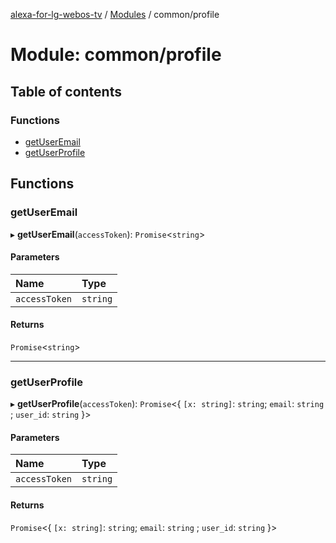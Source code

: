 [alexa-for-lg-webos-tv](../README.md) / [Modules](../modules.md) / common/profile

# Module: common/profile

## Table of contents

### Functions

- [getUserEmail](common_profile.md#getuseremail)
- [getUserProfile](common_profile.md#getuserprofile)

## Functions

### getUserEmail

▸ **getUserEmail**(`accessToken`): `Promise`\<`string`\>

#### Parameters

| Name | Type |
| :------ | :------ |
| `accessToken` | `string` |

#### Returns

`Promise`\<`string`\>

___

### getUserProfile

▸ **getUserProfile**(`accessToken`): `Promise`\<\{ `[x: string]`: `string`; `email`: `string` ; `user_id`: `string`  }\>

#### Parameters

| Name | Type |
| :------ | :------ |
| `accessToken` | `string` |

#### Returns

`Promise`\<\{ `[x: string]`: `string`; `email`: `string` ; `user_id`: `string`  }\>
